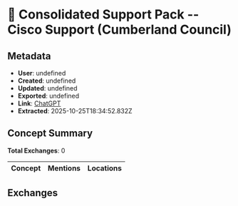 # **📁 Consolidated Support Pack -- Cisco Support (Cumberland Council)**

## Metadata

- **User**: undefined
- **Created**: undefined
- **Updated**: undefined
- **Exported**: undefined
- **Link**: [ChatGPT](undefined)
- **Extracted**: 2025-10-25T18:34:52.832Z

## Concept Summary

**Total Exchanges**: 0

| Concept | Mentions | Locations |
|---------|----------|----------|

## Exchanges


